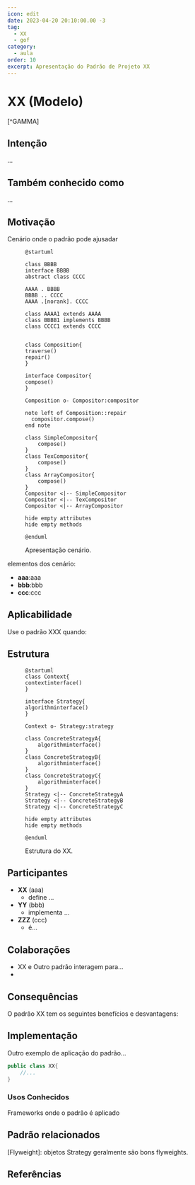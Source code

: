 ```yaml
---
icon: edit
date: 2023-04-20 20:10:00.00 -3
tag:
  - XX
  - gof
category:
  - aula
order: 10
excerpt: Apresentação do Padrão de Projeto XX
---
```


# XX (Modelo)

[^GAMMA]

## Intenção

...


## Também conhecido como

...

## Motivação

Cenário onde o padrão pode ajusadar
<figure>

```plantuml
@startuml

class BBBB
interface BBBB
abstract class CCCC

AAAA . BBBB
BBBB .. CCCC
AAAA .[norank]. CCCC

class AAAA1 extends AAAA
class BBBB1 implements BBBB
class CCCC1 extends CCCC


class Composition{
traverse()
repair()
}

interface Compositor{
compose()
}

Composition o- Compositor:compositor

note left of Composition::repair 
  compositor.compose()
end note

class SimpleCompositor{
    compose()
}
class TexCompositor{
    compose()
}
class ArrayCompositor{
    compose()
}
Compositor <|-- SimpleCompositor
Compositor <|-- TexCompositor
Compositor <|-- ArrayCompositor

hide empty attributes
hide empty methods

@enduml
```

<figcaption>Apresentação cenário.</figcaption>
</figure>

elementos dos cenário: 

- **aaa**:aaa
- **bbb**:bbb
- **ccc**:ccc

## Aplicabilidade

Use o padrão XXX quando:
## Estrutura

<figure>

```plantuml
@startuml
class Context{
contextinterface()
}

interface Strategy{
algorithminterface()
}

Context o- Strategy:strategy

class ConcreteStrategyA{
    algorithminterface()
}
class ConcreteStrategyB{
    algorithminterface()
}
class ConcreteStrategyC{
    algorithminterface()
}
Strategy <|-- ConcreteStrategyA
Strategy <|-- ConcreteStrategyB
Strategy <|-- ConcreteStrategyC

hide empty attributes
hide empty methods

@enduml
```

<figcaption>Estrutura do XX.</figcaption>
</figure>


## Participantes

- **XX** (aaa)
    - define ...
- **YY** (bbb)
    - implementa ...
- **ZZZ** (ccc)
    - é...

## Colaborações

- XX e Outro padrão interagem para...
- 
## Consequências

O padrão XX tem os seguintes benefícios e desvantagens:

## Implementação

Outro exemplo de aplicação do padrão...

```java
public class XX{
    //...
}
```


### Usos Conhecidos

Frameworks onde o padrão é aplicado

## Padrão relacionados
[Flyweight]: objetos Strategy geralmente são bons flyweights.


## Referências

<!-- @include: ../bib/bib.md -->

